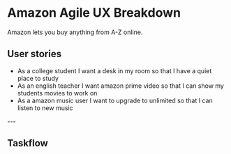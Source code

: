 # Amazon Agile UX Breakdown
Amazon lets you buy anything from A-Z online.

## User stories
<ul>
  <li>As a college student I want a desk in my room so that I have a quiet place to study</li>
  <li>As an english teacher I want amazon prime video so that I can show my students movies to work on</li>
  <li>As a amazon music user I want to upgrade to unlimited so that I can listen to new music</li>
</ul>
---

## Taskflow 

